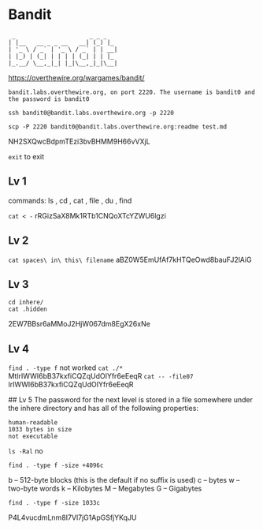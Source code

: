 # Bandit
```
 _                     _ _ _   
| |__   __ _ _ __   __| (_) |_ 
| '_ \ / _` | '_ \ / _` | | __|
| |_) | (_| | | | | (_| | | |_ 
|_.__/ \__,_|_| |_|\__,_|_|\__|
```

https://overthewire.org/wargames/bandit/

```
bandit.labs.overthewire.org, on port 2220. The username is bandit0 and the password is bandit0
```
`ssh bandit0@bandit.labs.overthewire.org -p 2220`

`scp -P 2220 bandit0@bandit.labs.overthewire.org:readme test.md `

NH2SXQwcBdpmTEzi3bvBHMM9H66vVXjL

`exit` to exit

## Lv 1

commands: ls , cd , cat , file , du , find

`cat < -`
rRGizSaX8Mk1RTb1CNQoXTcYZWU6lgzi


## Lv 2

`cat spaces\ in\ this\ filename` 
aBZ0W5EmUfAf7kHTQeOwd8bauFJ2lAiG

## Lv 3
```
cd inhere/
cat .hidden
```

2EW7BBsr6aMMoJ2HjW067dm8EgX26xNe

## Lv 4
`find . -type f` not worked 
`cat ./*`
MtlrIWWI6bB37kxfiCQZqUdOIYfr6eEeqR
`cat -- -file07`
lrIWWI6bB37kxfiCQZqUdOIYfr6eEeqR

## Lv 5 
The password for the next level is stored in a file somewhere under the inhere directory and has all of the following properties:
```
human-readable
1033 bytes in size
not executable
```
`ls -Ral` no

`find . -type f -size +4096c`

b – 512-byte blocks (this is the default if no suffix is used)
c – bytes
w – two-byte words
k – Kilobytes
M – Megabytes
G – Gigabytes

`find . -type f -size 1033c`

P4L4vucdmLnm8I7Vl7jG1ApGSfjYKqJU